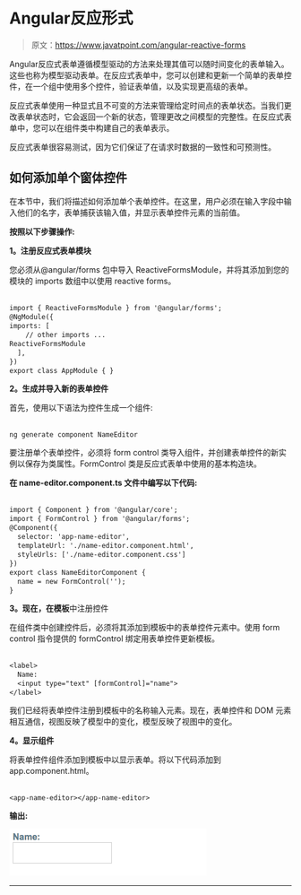 # Angular反应形式

> 原文：<https://www.javatpoint.com/angular-reactive-forms>

Angular反应式表单遵循模型驱动的方法来处理其值可以随时间变化的表单输入。这些也称为模型驱动表单。在反应式表单中，您可以创建和更新一个简单的表单控件，在一个组中使用多个控件，验证表单值，以及实现更高级的表单。

反应式表单使用一种显式且不可变的方法来管理给定时间点的表单状态。当我们更改表单状态时，它会返回一个新的状态，管理更改之间模型的完整性。在反应式表单中，您可以在组件类中构建自己的表单表示。

反应式表单很容易测试，因为它们保证了在请求时数据的一致性和可预测性。

## 如何添加单个窗体控件

在本节中，我们将描述如何添加单个表单控件。在这里，用户必须在输入字段中输入他们的名字，表单捕获该输入值，并显示表单控件元素的当前值。

**按照以下步骤操作:**

**1。注册反应式表单模块**

您必须从@angular/forms 包中导入 ReactiveFormsModule，并将其添加到您的模块的 imports 数组中以使用 reactive forms。

```

import { ReactiveFormsModule } from '@angular/forms';
@NgModule({
imports: [
    // other imports ...
ReactiveFormsModule
  ],
})
export class AppModule { }

```

**2。生成并导入新的表单控件**

首先，使用以下语法为控件生成一个组件:

```

ng generate component NameEditor

```

要注册单个表单控件，必须将 form control 类导入组件，并创建表单控件的新实例以保存为类属性。FormControl 类是反应式表单中使用的基本构造块。

**在 name-editor.component.ts 文件中编写以下代码:**

```

import { Component } from '@angular/core';
import { FormControl } from '@angular/forms';
@Component({
  selector: 'app-name-editor',
  templateUrl: './name-editor.component.html',
  styleUrls: ['./name-editor.component.css']
})
export class NameEditorComponent {
  name = new FormControl('');
}

```

**3。现在，在模板**中注册控件

在组件类中创建控件后，必须将其添加到模板中的表单控件元素中。使用 form control 指令提供的 formControl 绑定用表单控件更新模板。

```

<label>
  Name:
  <input type="text" [formControl]="name">
</label>

```

我们已经将表单控件注册到模板中的名称输入元素。现在，表单控件和 DOM 元素相互通信，视图反映了模型中的变化，模型反映了视图中的变化。

**4。显示组件**

将表单控件组件添加到模板中以显示表单。将以下代码添加到 app.component.html。

```

<app-name-editor></app-name-editor>

```

**输出:**

![Angular Reactive Forms](img/0f5ff47b680cd09ee4b0fd2deb7fb037.png)

* * *